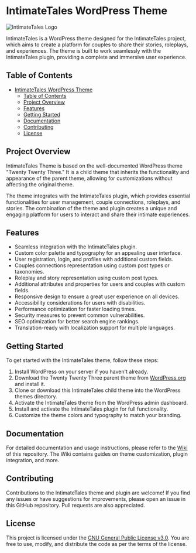 # IntimateTales WordPress Theme

![IntimateTales Logo](link_to_logo.png)

IntimateTales is a WordPress theme designed for the IntimateTales project, which aims to create a platform for couples to share their stories, roleplays, and experiences. The theme is built to work seamlessly with the IntimateTales plugin, providing a complete and immersive user experience.

## Table of Contents

- [IntimateTales WordPress Theme](#intimatetales-wordpress-theme)
  - [Table of Contents](#table-of-contents)
  - [Project Overview](#project-overview)
  - [Features](#features)
  - [Getting Started](#getting-started)
  - [Documentation](#documentation)
  - [Contributing](#contributing)
  - [License](#license)

## Project Overview

IntimateTales Theme is based on the well-documented WordPress theme "Twenty Twenty Three." It is a child theme that inherits the functionality and appearance of the parent theme, allowing for customizations without affecting the original theme.

The theme integrates with the IntimateTales plugin, which provides essential functionalities for user management, couple connections, roleplays, and stories. The combination of the theme and plugin creates a unique and engaging platform for users to interact and share their intimate experiences.

## Features

- Seamless integration with the IntimateTales plugin.
- Custom color palette and typography for an appealing user interface.
- User registration, login, and profiles with additional custom fields.
- Couples connections representation using custom post types or taxonomies.
- Roleplay and story representation using custom post types.
- Additional attributes and properties for users and couples with custom fields.
- Responsive design to ensure a great user experience on all devices.
- Accessibility considerations for users with disabilities.
- Performance optimization for faster loading times.
- Security measures to prevent common vulnerabilities.
- SEO optimization for better search engine rankings.
- Translation-ready with localization support for multiple languages.

## Getting Started

To get started with the IntimateTales theme, follow these steps:

1. Install WordPress on your server if you haven't already.
2. Download the Twenty Twenty Three parent theme from [WordPress.org](https://wordpress.org/themes/twentytwentythree/) and install it.
3. Clone or download this IntimateTales child theme into the WordPress themes directory.
4. Activate the IntimateTales theme from the WordPress admin dashboard.
5. Install and activate the IntimateTales plugin for full functionality.
6. Customize the theme colors and typography to match your branding.

## Documentation

For detailed documentation and usage instructions, please refer to the [Wiki](link_to_wiki) of this repository. The Wiki contains guides on theme customization, plugin integration, and more.

## Contributing

Contributions to the IntimateTales theme and plugin are welcome! If you find any issues or have suggestions for improvements, please open an issue in this GitHub repository. Pull requests are also appreciated.

## License

This project is licensed under the [GNU General Public License v3.0](LICENSE). You are free to use, modify, and distribute the code as per the terms of the license.

